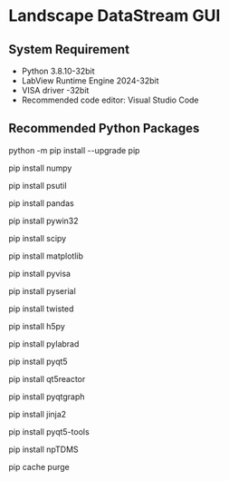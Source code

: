 # Landscape DataStream GUI

## System Requirement

- Python 3.8.10-32bit
- LabView Runtime Engine 2024-32bit
- VISA driver -32bit
- Recommended code editor: Visual Studio Code

## Recommended Python Packages
python -m pip install --upgrade pip

pip install numpy

pip install psutil

pip install pandas

pip install pywin32

pip install scipy

pip install matplotlib

pip install pyvisa

pip install pyserial

pip install twisted

pip install h5py

pip install pylabrad

pip install pyqt5

pip install qt5reactor

pip install pyqtgraph

pip install jinja2

pip install pyqt5-tools

pip install npTDMS

pip cache purge
